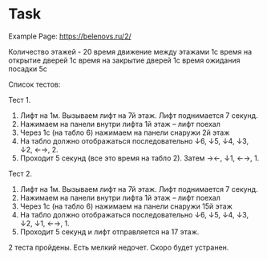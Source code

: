 # Task

Example Page: https://belenovs.ru/2/

Количество этажей - 20
время движение между этажами 1с
время на открытие дверей 1с
время на закрытие дверей 1с
время ожидания посадки 5с

Список тестов:

Тест 1.
1.	Лифт на 1м. Вызываем лифт на 7й этаж. Лифт поднимается 7 секунд.
2.	Нажимаем на панели внутри лифта 1й этаж – лифт поехал
3.	Через 1с (на табло 6) нажимаем на панели снаружи 2й этаж
4.	На табло должно отображаться последовательно ↓6, ↓5, ↓4, ↓3, ↓2, ←→, 2.
5.	Проходит 5 секунд (все это время на табло 2). Затем →←, ↓1, ←→, 1.

Тест 2. 
1.	Лифт на 1м. Вызываем лифт на 7й этаж. Лифт поднимается 7 секунд.
2.	Нажимаем на панели внутри лифта 1й этаж – лифт поехал
3.	Через 1с (на табло 6) нажимаем на панели снаружи 15й этаж
4.	На табло должно отображаться последовательно ↓6, ↓5, ↓4, ↓3, ↓2, ↓1, ←→, 1.
5.	Проходит 5 секунд и лифт отправляется на 17 этаж.

2 теста пройдены. Есть мелкий недочет. Скоро будет устранен.